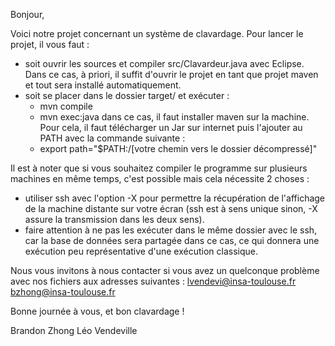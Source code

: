 Bonjour,

Voici notre projet concernant un système de clavardage.
Pour lancer le projet, il vous faut :
- soit ouvrir les sources et compiler src/Clavardeur.java avec Eclipse. Dans ce cas, à priori, il suffit d'ouvrir le projet en tant que projet maven et tout sera installé automatiquement.
- soit se placer dans le dossier target/ et exécuter :
    - mvn compile
    - mvn exec:java
    dans ce cas, il faut installer maven sur la machine. Pour cela, il faut télécharger un Jar sur internet puis l'ajouter au PATH avec la commande suivante :
    - export path="$PATH:/[votre chemin vers le dossier décompressé]"

Il est à noter que si vous souhaitez compiler le programme sur plusieurs machines en même temps, c'est possible mais cela nécessite 2 choses :
- utiliser ssh avec l'option -X pour permettre la récupération de l'affichage de la machine distante sur votre écran (ssh est à sens unique sinon, -X assure la transmission dans les deux sens).
- faire attention à ne pas les exécuter dans le même dossier avec le ssh, car la base de données sera partagée dans ce cas, ce qui donnera une exécution peu représentative d'une exécution classique.
    
Nous vous invitons à nous contacter si vous avez un quelconque problème avec nos fichiers aux adresses suivantes :
    <lvendevi@insa-toulouse.fr>
    <bzhong@insa-toulouse.fr>


Bonne journée à vous, et bon clavardage !




Brandon Zhong
Léo Vendeville


